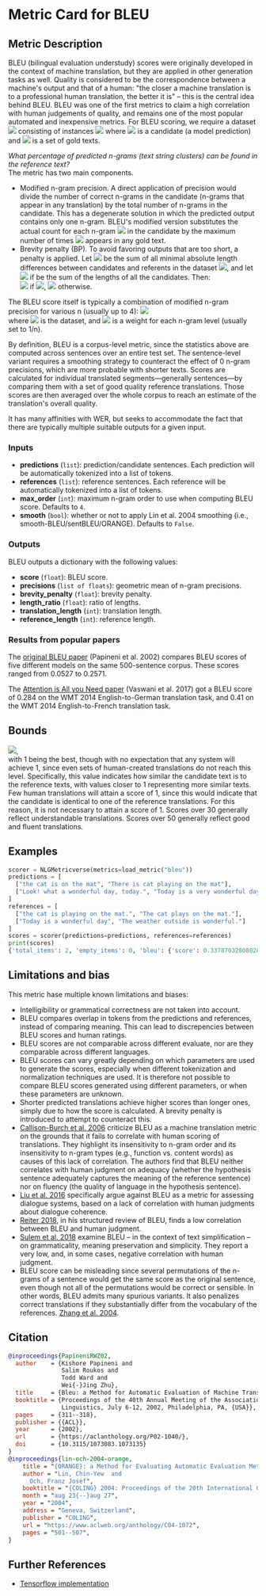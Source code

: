 # Metric Card for BLEU

## Metric Description
BLEU (bilingual evaluation understudy) scores were originally developed in the context of machine translation, but they are applied in other generation tasks as well.
Quality is considered to be the correspondence between a machine's output and that of a human: "the closer a machine translation is to a professional human translation, the better it is" – this is the central idea behind BLEU.
BLEU was one of the first metrics to claim a high correlation with human judgements of quality, and remains one of the most popular automated and inexpensive metrics.
For BLEU scoring, we require a dataset <img src="https://render.githubusercontent.com/render/math?math={Y}##gh-light-mode-only"> consisting of instances <img src="https://render.githubusercontent.com/render/math?math={(a, B)}##gh-light-mode-only"> where <img src="https://render.githubusercontent.com/render/math?math={a}##gh-light-mode-only"> is a candidate (a model prediction) and <img src="https://render.githubusercontent.com/render/math?math={B}##gh-light-mode-only"> is a set of gold texts.

_What percentage of predicted n-grams (text string clusters) can be found in the reference text?_<br>
The metric has two main components.
- Modified n-gram precision. A direct application of precision would divide the number of correct n-grams in the candidate (n-grams that appear in any translation) by the total number of n-grams in the candidate. This has a degenerate solution in which the predicted output contains only one n-gram. BLEU's modified version substitutes the actual count for each n-gram <img src="https://render.githubusercontent.com/render/math?math={s}##gh-light-mode-only"> in the candidate by the maximum number of times <img src="https://render.githubusercontent.com/render/math?math={s}##gh-light-mode-only"> appears in any gold text.
- Brevity penalty (BP). To avoid favoring outputs that are too short, a penalty is applied. Let <img src="https://render.githubusercontent.com/render/math?math={r}##gh-light-mode-only"> be the sum of all minimal absolute length differences between candidates and referents in the dataset <img src="https://render.githubusercontent.com/render/math?math={Y}##gh-light-mode-only">, and let <img src="https://render.githubusercontent.com/render/math?math={c}##gh-light-mode-only"> if  be the sum of the lengths of all the candidates. Then:<br>
<img src="https://render.githubusercontent.com/render/math?math={BP(Y) = 1}##gh-light-mode-only"> if <img src="https://render.githubusercontent.com/render/math?math={c > r}##gh-light-mode-only">, <img src="https://render.githubusercontent.com/render/math?math={BP(Y) = \exp\left(1 - \frac{r}{c}\right)}##gh-light-mode-only"> otherwise.

The BLEU score itself is typically a combination of modified n-gram precision for various n (usually up to 4):
<img src="https://render.githubusercontent.com/render/math?math={BLEU(Y) = BP(Y) \cdot \exp\left(\sum_{n=1}^{N} w_{n} \cdot \log\left(modified-precision(Y, n\right)\right)}##gh-light-mode-only"><br>
where <img src="https://render.githubusercontent.com/render/math?math={Y}##gh-light-mode-only"> is the dataset, and <img src="https://render.githubusercontent.com/render/math?math={w_n}##gh-light-mode-only"> is a weight for each n-gram level (usually set to 1/n).

By definition, BLEU is a corpus-level metric, since the statistics above are computed across sentences over an entire test set.
The sentence-level variant requires a smoothing strategy to counteract the effect of 0 n-gram precisions, which are more probable with shorter texts.
Scores are calculated for individual translated segments—generally sentences—by comparing them with a set of good quality reference translations. Those scores are then averaged over the whole corpus to reach an estimate of the  translation's overall quality.

It has many affinities with WER, but seeks to accommodate the fact that there are typically multiple suitable outputs for a given input.

### Inputs
- **predictions** (`list`): prediction/candidate sentences. Each prediction will be automatically tokenized into a list of tokens.
- **references** (`list`): reference sentences. Each reference will be automatically tokenized into a list of tokens.
- **max_order** (`int`): maximum n-gram order to use when computing BLEU score. Defaults to `4`.
- **smooth** (`bool`): whether or not to apply Lin et al. 2004 smoothing (i.e., smooth-BLEU/sentBLEU/ORANGE). Defaults to `False`.

### Outputs
BLEU outputs a dictionary with the following values:
- **score** (`float`): BLEU score.
- **precisions** (`list of floats`): geometric mean of n-gram precisions.
- **brevity_penalty** (`float`): brevity penalty.
- **length_ratio** (`float`): ratio of lengths.
- **translation_length** (`int`): translation length.
- **reference_length** (`int`): reference length.

### Results from popular papers
The [original BLEU paper](https://aclanthology.org/P02-1040/) (Papineni et al. 2002) compares BLEU scores of five different models on the same 500-sentence corpus. These scores ranged from 0.0527 to 0.2571.

The [Attention is All you Need paper](https://proceedings.neurips.cc/paper/2017/file/3f5ee243547dee91fbd053c1c4a845aa-Paper.pdf) (Vaswani et al. 2017) got a BLEU score of 0.284 on the WMT 2014 English-to-German translation task, and 0.41 on the WMT 2014 English-to-French translation task.

## Bounds
<img src="https://render.githubusercontent.com/render/math?math={[0,1]}##gh-light-mode-only">,<br>
with 1 being the best, though with no expectation that any system will achieve 1, since even sets of human-created translations do not reach this level. Specifically, this value indicates how similar the candidate text is to  the reference texts, with values closer to 1 representing more similar texts. Few human translations will attain a  score of 1, since this would indicate that the candidate is identical to one of the reference translations. For this  reason, it is not necessary to attain a score of 1.
Scores over 30 generally reflect understandable translations. Scores over 50 generally reflect good and fluent translations.

## Examples
```python
scorer = NLGMetricverse(metrics=load_metric("bleu"))
predictions = [
  ["the cat is on the mat", "There is cat playing on the mat"],
  ["Look! what a wonderful day, today.", "Today is a very wonderful day"]
]
references = [
  ["the cat is playing on the mat.", "The cat plays on the mat."], 
  ["Today is a wonderful day", "The weather outside is wonderful."]
]
scores = scorer(predictions=predictions, references=references)
print(scores)
{'total_items': 2, 'empty_items': 0, 'bleu': {'score': 0.3378703280802838, 'precisions': [0.84, 0.5714285714285714, 0.35294117647058826, 0.07692307692307693], 'brevity_penalty': 1.0, 'length_ratio': 1.1818181818181819, 'translation_length': 13, 'reference_length': 11}}
```

## Limitations and bias
This metric hase multiple known limitations and biases:
- Intelligibility or grammatical correctness are not taken into account.
- BLEU compares overlap in tokens from the predictions and references, instead of comparing meaning. This can lead to discrepencies between BLEU scores and human ratings.
- BLEU scores are not comparable across different evaluate, nor are they comparable across different languages.
- BLEU scores can vary greatly depending on which parameters are used to generate the scores, especially when different tokenization and normalization techniques are used. It is therefore not possible to compare BLEU scores generated using different parameters, or when these parameters are unknown.
- Shorter predicted translations achieve higher scores than longer ones, simply due to how the score is calculated. A brevity penalty is introduced to attempt to counteract this.
- [Callison-Burch et al. 2006](http://www.aclweb.org/anthology/E06-1032) criticize BLEU as a machine translation metric on the grounds that it fails to correlate with human scoring of translations. They highlight its insensitivity to n-gram order and its insensitivity to n-gram types (e.g., function vs. content words) as causes of this lack of correlation. The authors find that BLEU neither correlates with human judgment on adequacy (whether the hypothesis sentence adequately captures the meaning of the reference sentence) nor on fluency (the quality of language in the hypothesis sentence).
- [Liu et al. 2016](https://www.aclweb.org/anthology/D16-1230) specifically argue against BLEU as a metric for assessing dialogue systems, based on a lack of correlation with human judgments about dialogue coherence.
- [Reiter 2018](https://aclanthology.org/J18-3002/), in his structured review of BLEU, finds a low correlation between BLEU and human judgment.
- [Sulem et al. 2018](https://aclanthology.org/D18-1081/) examine BLEU – in the context of text simplification – on grammaticality, meaning preservation and simplicity. They report a very low, and, in some cases, negative correlation with human judgment.
- BLEU score can be misleading since several permutations of the n-grams of a sentence would get the same score as the original sentence, even though not all of the permutations would be correct or sensible. In other words, BLEU admits many spurious variants. It also penalizes correct translations if they substantially differ from the vocabulary of the references. [Zhang et al. 2004](http://www.lrec-conf.org/proceedings/lrec2004/summaries/755.htm).
  
## Citation
```bibtex
@inproceedings{PapineniRWZ02,
  author    = {Kishore Papineni and
               Salim Roukos and
               Todd Ward and
               Wei{-}Jing Zhu},
  title     = {Bleu: a Method for Automatic Evaluation of Machine Translation},
  booktitle = {Proceedings of the 40th Annual Meeting of the Association for Computational
               Linguistics, July 6-12, 2002, Philadelphia, PA, {USA}},
  pages     = {311--318},
  publisher = {{ACL}},
  year      = {2002},
  url       = {https://aclanthology.org/P02-1040/},
  doi       = {10.3115/1073083.1073135}
}
@inproceedings{lin-och-2004-orange,
    title = "{ORANGE}: a Method for Evaluating Automatic Evaluation Metrics for Machine Translation",
    author = "Lin, Chin-Yew  and
      Och, Franz Josef",
    booktitle = "{COLING} 2004: Proceedings of the 20th International Conference on Computational Linguistics",
    month = "aug 23{--}aug 27",
    year = "2004",
    address = "Geneva, Switzerland",
    publisher = "COLING",
    url = "https://www.aclweb.org/anthology/C04-1072",
    pages = "501--507",
}
```

## Further References
- [Tensorflow implementation](https://github.com/tensorflow/nmt/blob/master/nmt/scripts/bleu.py)
